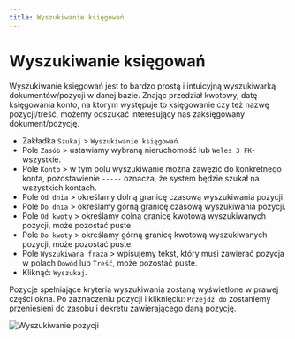 ```yaml
---
title: Wyszukiwanie księgowań
---
```


# Wyszukiwanie księgowań

Wyszukiwanie księgowań jest to bardzo prostą i intuicyjną wyszukiwarką dokumentów/pozycji w danej bazie. Znając przedział kwotowy, datę księgowania konto, na którym występuje to księgowanie czy też nazwę pozycji/treść, możemy odszukać interesujący nas zaksięgowany dokument/pozycję.

- Zakładka `Szukaj` > `Wyszukiwanie księgowań`.
- Pole `Zasób` > ustawiamy wybraną nieruchomość lub `Weles 3 FK`- wszystkie.
- Pole `Konto` > w tym polu wyszukiwanie można zawęzić do konkretnego konta, pozostawienie `-----` oznacza, że system będzie szukał na wszystkich kontach.
- Pole `Od dnia` > określamy dolną granicę czasową wyszukiwania pozycji.
- Pole `Do dnia` > określamy górną granicę czasową wyszukiwania pozycji.
- Pole `Od kwoty` > określamy dolną granicę kwotową wyszukiwanych pozycji, może pozostać puste.
- Pole `Do kwoty` > określamy górną granicę kwotową wyszukiwanych pozycji, może pozostać puste.
- Pole `Wyszukiwana fraza` > wpisujemy tekst, który musi zawierać pozycja w polach `Dowód` lub `Treść`, może pozostać puste.
- Kliknąć: `Wyszukaj`.

Pozycje spełniające kryteria wyszukiwania zostaną wyświetlone w prawej części okna. Po zaznaczeniu pozycji i kliknięciu: `Przejdź do` zostaniemy przeniesieni do zasobu i dekretu zawierającego daną pozycję.

![Wyszukiwanie pozycji](wyszukiwaniepozycji.gif)